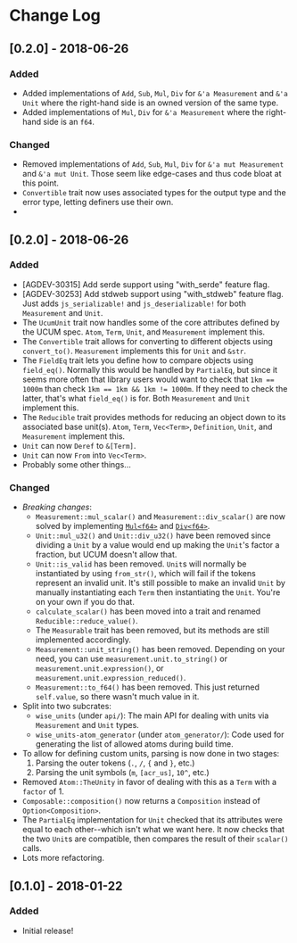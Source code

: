 # Change Log

## [0.2.0] - 2018-06-26

### Added

* Added implementations of `Add`, `Sub`, `Mul`, `Div` for `&'a Measurement` and
  `&'a Unit` where the right-hand side is an owned version of the same type.
* Added implementations of `Mul`, `Div` for `&'a Measurement` where the
  right-hand side is an `f64`.

### Changed

* Removed implementations of `Add`, `Sub`, `Mul`, `Div` for `&'a mut Measurement`
  and `&'a mut Unit`. Those seem like edge-cases and thus code bloat at this
  point.
* `Convertible` trait now uses associated types for the output type and the
  error type, letting definers use their own.
* 

## [0.2.0] - 2018-06-26

### Added

* [AGDEV-30315] Add serde support using "with_serde" feature flag.
* [AGDEV-30253] Add stdweb support using "with_stdweb" feature flag. Just adds
  `js_serializable!` and `js_deserializable!` for both `Measurement` and `Unit`.
* The `UcumUnit` trait now handles some of the core attributes defined by the
  UCUM spec. `Atom`, `Term`, `Unit`, and `Measurement` implement this.
* The `Convertible` trait allows for converting to different objects using
  `convert_to()`. `Measurement` implements this for `Unit` and `&str`.
* The `FieldEq` trait lets you define how to compare objects using `field_eq()`.
  Normally this would be handled by `PartialEq`, but since it seems more often
  that library users would want to check that `1km == 1000m` than check
  `1km == 1km && 1km != 1000m`.  If they need to check the latter, that's what
  `field_eq()` is for. Both `Measurement` and `Unit` implement this.
* The `Reducible` trait provides methods for reducing an object down to its
  associated base unit(s). `Atom`, `Term`, `Vec<Term>`, `Definition`, `Unit`,
  and `Measurement` implement this.
* `Unit` can now `Deref` to `&[Term]`.
* `Unit` can now `From` into `Vec<Term>`.
* Probably some other things...

### Changed

* *Breaking changes*:
    * `Measurement::mul_scalar()` and `Measurement::div_scalar()` are now solved
      by implementing [`Mul<f64>`](https://doc.rust-lang.org/std/ops/trait.Mul.html)
      and [`Div<f64>`](https://doc.rust-lang.org/std/ops/trait.Div.html).
    * `Unit::mul_u32()` and `Unit::div_u32()` have been removed since dividing a
      `Unit` by a value would end up making the `Unit`'s factor a fraction, but
      UCUM doesn't allow that.
    * `Unit::is_valid` has been removed. `Unit`s will normally be instantiated
      by using `from_str()`, which will fail if the tokens represent an invalid
      unit. It's still possible to make an invalid `Unit` by manually
      instantiating each `Term` then instantiating the `Unit`. You're on your
      own if you do that.
    * `calculate_scalar()` has been moved into a trait and renamed
      `Reducible::reduce_value()`.
    * The `Measurable` trait has been removed, but its methods are still
      implemented accordingly.
    * `Measurement::unit_string()` has been removed. Depending on your need, you
      can use `measurement.unit.to_string()` or `measurement.unit.expression()`,
      or `measurement.unit.expression_reduced()`.
    * `Measurement::to_f64()` has been removed. This just returned `self.value`,
      so there wasn't much value in it.
* Split into two subcrates:
    * `wise_units` (under `api/`): The main API for dealing with units via `Measurement`
      and `Unit` types.
    * `wise_units-atom_generator` (under `atom_generator/`): Code used for generating
      the list of allowed atoms during build time.
* To allow for defining custom units, parsing is now done in two stages:
    1. Parsing the outer tokens (`.`, `/`, `{` and `}`, etc.)
    1. Parsing the unit symbols (`m`, `[acr_us]`, `10^`, etc.)
* Removed `Atom::TheUnity` in favor of dealing with this as a `Term` with a `factor` of 1.
* `Composable::composition()` now returns a `Composition` instead of `Option<Composition>`.
* The `PartialEq` implementation for `Unit` checked that its attributes were
  equal to each other--which isn't what we want here. It now checks that the
  two `Unit`s are compatible, then compares the result of their `scalar()` calls.
* Lots more refactoring.

## [0.1.0] - 2018-01-22

### Added

* Initial release!
